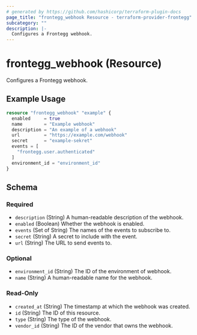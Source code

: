 ```yaml
---
# generated by https://github.com/hashicorp/terraform-plugin-docs
page_title: "frontegg_webhook Resource - terraform-provider-frontegg"
subcategory: ""
description: |-
  Configures a Frontegg webhook.
---
```


# frontegg_webhook (Resource)

Configures a Frontegg webhook.

## Example Usage

```terraform
resource "frontegg_webhook" "example" {
  enabled     = true
  name        = "Example webhook"
  description = "An example of a webhook"
  url         = "https://example.com/webhook"
  secret      = "example-sekret"
  events = [
    "frontegg.user.authenticated"
  ]
  environment_id = "environment_id"
}
```

<!-- schema generated by tfplugindocs -->
## Schema

### Required

- `description` (String) A human-readable description of the webhook.
- `enabled` (Boolean) Whether the webhook is enabled.
- `events` (Set of String) The names of the events to subscribe to.
- `secret` (String) A secret to include with the event.
- `url` (String) The URL to send events to.

### Optional

- `environment_id` (String) The ID of the environment of webhook.
- `name` (String) A human-readable name for the webhook.

### Read-Only

- `created_at` (String) The timestamp at which the webhook was created.
- `id` (String) The ID of this resource.
- `type` (String) The type of the webhook.
- `vendor_id` (String) The ID of the vendor that owns the webhook.


